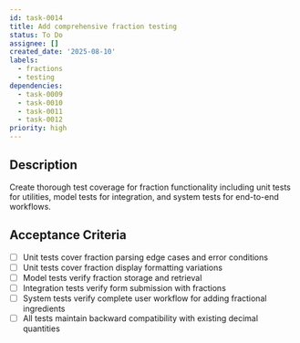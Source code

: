 ```yaml
---
id: task-0014
title: Add comprehensive fraction testing
status: To Do
assignee: []
created_date: '2025-08-10'
labels:
  - fractions
  - testing
dependencies:
  - task-0009
  - task-0010
  - task-0011
  - task-0012
priority: high
---
```


## Description

Create thorough test coverage for fraction functionality including unit tests for utilities, model tests for integration, and system tests for end-to-end workflows.

## Acceptance Criteria

- [ ] Unit tests cover fraction parsing edge cases and error conditions
- [ ] Unit tests cover fraction display formatting variations
- [ ] Model tests verify fraction storage and retrieval
- [ ] Integration tests verify form submission with fractions
- [ ] System tests verify complete user workflow for adding fractional ingredients
- [ ] All tests maintain backward compatibility with existing decimal quantities
